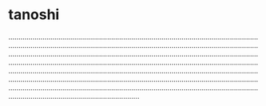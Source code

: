 # tanoshi
.....................................................................................................................................................................................................................................................................................................................................................................................................................................................................................................................................................................................................................................................................................................................................................................................................................................................................................................................................................................